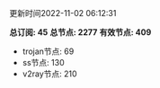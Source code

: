 更新时间2022-11-02 06:12:31

**总订阅: 45**
**总节点: 2277**
**有效节点: 409**
- trojan节点: 69
- ss节点: 130
- v2ray节点: 210
